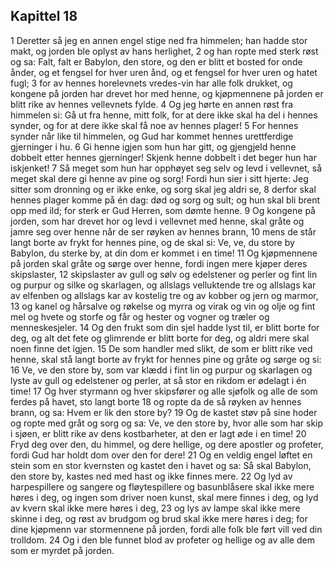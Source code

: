 ## Kapittel 18

1 Deretter så jeg en annen engel stige ned fra himmelen; han hadde stor makt, og jorden ble oplyst av hans herlighet,
2 og han ropte med sterk røst og sa: Falt, falt er Babylon, den store, og den er blitt et bosted for onde ånder, og et fengsel for hver uren ånd, og et fengsel for hver uren og hatet fugl;
3 for av hennes horelevnets vredes-vin har alle folk drukket, og kongene på jorden har drevet hor med henne, og kjøpmennene på jorden er blitt rike av hennes vellevnets fylde.
4 Og jeg hørte en annen røst fra himmelen si: Gå ut fra henne, mitt folk, for at dere ikke skal ha del i hennes synder, og for at dere ikke skal få noe av hennes plager!
5 For hennes synder når like til himmelen, og Gud har kommet hennes urettferdige gjerninger i hu.
6 Gi henne igjen som hun har gitt, og gjengjeld henne dobbelt etter hennes gjerninger! Skjenk henne dobbelt i det beger hun har iskjenket!
7 Så meget som hun har opphøyet seg selv og levd i vellevnet, så meget skal dere gi henne av pine og sorg! Fordi hun sier i sitt hjerte: Jeg sitter som dronning og er ikke enke, og sorg skal jeg aldri se,
8 derfor skal hennes plager komme på én dag: død og sorg og sult; og hun skal bli brent opp med ild; for sterk er Gud Herren, som dømte henne.
9 Og kongene på jorden, som har drevet hor og levd i vellevnet med henne, skal gråte og jamre seg over henne når de ser røyken av hennes brann,
10 mens de står langt borte av frykt for hennes pine, og de skal si: Ve, ve, du store by Babylon, du sterke by, at din dom er kommet i en time!
11 Og kjøpmennene på jorden skal gråte og sørge over henne, fordi ingen mere kjøper deres skipslaster,
12 skipslaster av gull og sølv og edelstener og perler og fint lin og purpur og silke og skarlagen, og allslags velluktende tre og allslags kar av elfenben og allslags kar av kostelig tre og av kobber og jern og marmor,
13 og kanel og hårsalve og røkelse og myrra og virak og vin og olje og fint mel og hvete og storfe og får og hester og vogner og træler og menneskesjeler.
14 Og den frukt som din sjel hadde lyst til, er blitt borte for deg, og alt det fete og glimrende er blitt borte for deg, og aldri mere skal noen finne det igjen.
15 De som handler med slikt, de som er blitt rike ved henne, skal stå langt borte av frykt for hennes pine og gråte og sørge og si:
16 Ve, ve den store by, som var klædd i fint lin og purpur og skarlagen og lyste av gull og edelstener og perler, at så stor en rikdom er ødelagt i én time!
17 Og hver styrmann og hver skipsfører og alle sjøfolk og alle de som ferdes på havet, sto langt borte
18 og ropte da de så røyken av hennes brann, og sa: Hvem er lik den store by?
19 Og de kastet støv på sine hoder og ropte med gråt og sorg og sa: Ve, ve den store by, hvor alle som har skip i sjøen, er blitt rike av dens kostbarheter, at den er lagt øde i en time!
20 Fryd deg over den, du himmel, og dere hellige, og dere apostler og profeter, fordi Gud har holdt dom over den for dere!
21 Og en veldig engel løftet en stein som en stor kvernsten og kastet den i havet og sa: Så skal Babylon, den store by, kastes ned med hast og ikke finnes mere.
22 Og lyd av harpespillere og sangere og fløytespillere og basunblåsere skal ikke mere høres i deg, og ingen som driver noen kunst, skal mere finnes i deg, og lyd av kvern skal ikke mere høres i deg,
23 og lys av lampe skal ikke mere skinne i deg, og røst av brudgom og brud skal ikke mere høres i deg; for dine kjøpmenn var stormennene på jorden, fordi alle folk ble ført vill ved din trolldom.
24 Og i den ble funnet blod av profeter og hellige og av alle dem som er myrdet på jorden.
